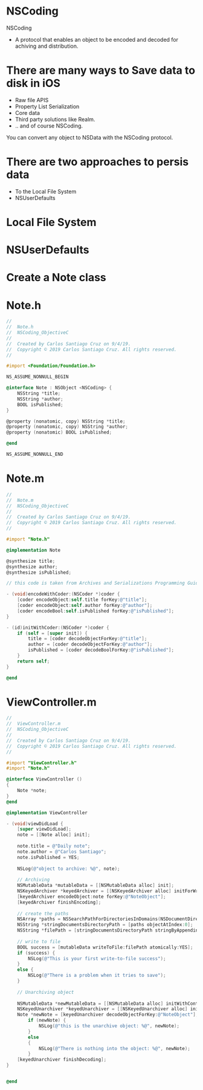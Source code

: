# NSCoding

NSCoding 

- A protocol that enables an object to be encoded and decoded for achiving and distribution.

# There are many ways to Save data to disk in iOS

- Raw file APIS
- Property List Serialization
- Core data
- Third party solutions like Realm.
- .. and of course NSCoding.

You can convert any object to NSData with the NSCoding protocol.

# There are two approaches to persis data

- To the Local File System
- NSUserDefaults

# Local File System

# NSUserDefaults

# Create a Note class

# Note.h

``` objective-c
//
//  Note.h
//  NSCoding_ObjectiveC
//
//  Created by Carlos Santiago Cruz on 9/4/19.
//  Copyright © 2019 Carlos Santiago Cruz. All rights reserved.
//

#import <Foundation/Foundation.h>

NS_ASSUME_NONNULL_BEGIN

@interface Note : NSObject <NSCoding> {
    NSString *title;
    NSString *author;
    BOOL isPublished;
}

@property (nonatomic, copy) NSString *title;
@property (nonatomic, copy) NSString *author;
@property (nonatomic) BOOL isPublished;

@end

NS_ASSUME_NONNULL_END
```

# Note.m

``` objective-c
//
//  Note.m
//  NSCoding_ObjectiveC
//
//  Created by Carlos Santiago Cruz on 9/4/19.
//  Copyright © 2019 Carlos Santiago Cruz. All rights reserved.
//

#import "Note.h"

@implementation Note

@synthesize title;
@synthesize author;
@synthesize isPublished;

// this code is taken from Archives and Serializations Programming Guide, it works !

- (void)encodeWithCoder:(NSCoder *)coder {
    [coder encodeObject:self.title forKey:@"title"];
    [coder encodeObject:self.author forKey:@"author"];
    [coder encodeBool:self.isPublished forKey:@"isPublished"];
}

- (id)initWithCoder:(NSCoder *)coder {
    if (self = [super init]) {
        title = [coder decodeObjectForKey:@"title"];
        author = [coder decodeObjectForKey:@"author"];
        isPublished = [coder decodeBoolForKey:@"isPublished"];
    }
    return self;
}

@end
```


# ViewController.m

``` objective-c
//
//  ViewController.m
//  NSCoding_ObjectiveC
//
//  Created by Carlos Santiago Cruz on 9/4/19.
//  Copyright © 2019 Carlos Santiago Cruz. All rights reserved.
//

#import "ViewController.h"
#import "Note.h"

@interface ViewController ()
{
    Note *note;
}
@end

@implementation ViewController

- (void)viewDidLoad {
    [super viewDidLoad];
    note = [[Note alloc] init];
    
    note.title = @"Daily note";
    note.author = @"Carlos Santiago";
    note.isPublished = YES;
    
    NSLog(@"object to archive: %@", note);
    
    // Archiving
    NSMutableData *mutableData = [[NSMutableData alloc] init];
    NSKeyedArchiver *keyedArchiver = [[NSKeyedArchiver alloc] initForWritingWithMutableData:mutableData];
    [keyedArchiver encodeObject:note forKey:@"NoteObject"];
    [keyedArchiver finishEncoding];
    
    // create the paths
    NSArray *paths = NSSearchPathForDirectoriesInDomains(NSDocumentDirectory, NSUserDomainMask, YES);
    NSString *stringDocumentsDirectoryPath = [paths objectAtIndex:0];
    NSString *filePath = [stringDocumentsDirectoryPath stringByAppendingPathComponent:@"notes.plist"];
    
    // write to file
    BOOL success = [mutableData writeToFile:filePath atomically:YES];
    if (success) {
        NSLog(@"This is your first write-to-file success");
    }
    else {
        NSLog(@"There is a problem when it tries to save");
    }
    
    // Unarchiving object
    
    NSMutableData *newMutableData = [[NSMutableData alloc] initWithContentsOfFile:filePath];
    NSKeyedUnarchiver *keyedUnarchiver = [[NSKeyedUnarchiver alloc] initForReadingWithData:newMutableData];
    Note *newNote = [keyedUnarchiver decodeObjectForKey:@"NoteObject"];
        if (newNote) {
            NSLog(@"this is the unarchive object: %@", newNote);
        }
        else
        {
            NSLog(@"There is nothing into the object: %@", newNote);
        }
    [keyedUnarchiver finishDecoding];
}


@end
```
